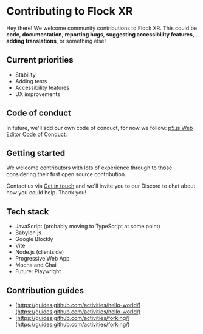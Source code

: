 # Contributing to Flock XR
Hey there! We welcome community contributions to Flock XR. This could be **code**, **documentation**, **reporting bugs**, **suggesting accessibility features**, **adding translations**, or something else!

## Current priorities
- Stability
- Adding tests
- Accessibility features
- UX improvements

## Code of conduct
In future, we'll add our own code of conduct, for now we follow: [p5.js Web Editor Code of Conduct](https://github.com/processing/p5.js-web-editor/blob/develop/.github/CODE_OF_CONDUCT.md).

## Getting started
We welcome contributors with lots of experience through to those considering their first open source contribution. 

Contact us via [Get in touch](https://flipcomputing.com/contact/) and we'll invite you to our Discord to chat about how you could help. Thank you!

## Tech stack

- JavaScript (probably moving to TypeScript at some point)
- Babylon.js
- Google Blockly
- Vite
- Node.js (clientside)
- Progressive Web App
- Mocha and Chai
- Future: Playwright

## Contribution guides

- [https://guides.github.com/activities/hello-world/](https://guides.github.com/activities/hello-world/)
- [https://guides.github.com/activities/forking/](https://guides.github.com/activities/forking/)